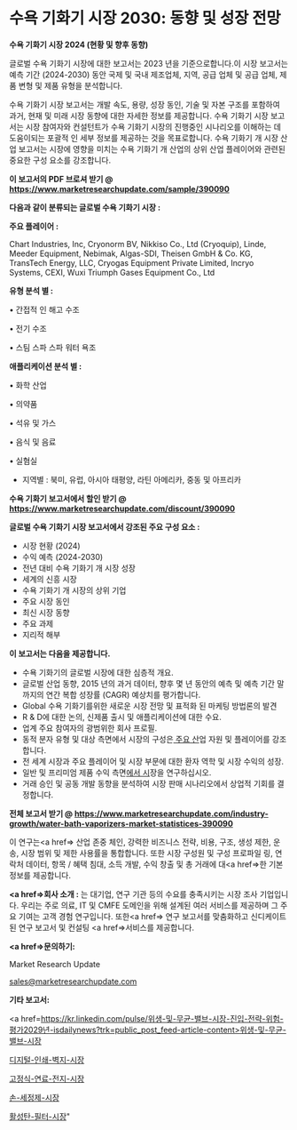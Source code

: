 # 수욕 기화기 시장 2030: 동향 및 성장 전망

<strong>수욕 기화기 시장 2024 (현황 및 향후 동향)</strong>

글로벌 수욕 기화기 시장에 대한 보고서는 2023 년을 기준으로합니다.이 시장 보고서는 예측 기간 (2024-2030) 동안 국제 및 국내 제조업체, 지역, 공급 업체 및 공급 업체, 제품 변형 및 제품 유형을 분석합니다.

수욕 기화기 시장 보고서는 개발 속도, 용량, 성장 동인, 기술 및 자본 구조를 포함하여 과거, 현재 및 미래 시장 동향에 대한 자세한 정보를 제공합니다. 수욕 기화기 시장 보고서는 시장 참여자와 컨설턴트가 수욕 기화기 시장의 진행중인 시나리오를 이해하는 데 도움이되는 포괄적 인 세부 정보를 제공하는 것을 목표로합니다. 수욕 기화기 개 시장 산업 보고서는 시장에 영향을 미치는 수욕 기화기 개 산업의 상위 산업 플레이어와 관련된 중요한 구성 요소를 강조합니다.



<strong>이 보고서의 PDF 브로셔 받기 @ <a href=https://www.marketresearchupdate.com/sample/390090>https://www.marketresearchupdate.com/sample/390090</a></strong>



<strong>다음과 같이 분류되는 글로벌 수욕 기화기 시장 :</strong>



<strong>주요 플레이어 :</strong>

Chart Industries, Inc, Cryonorm BV, Nikkiso Co., Ltd (Cryoquip), Linde, Meeder Equipment, Nebimak, Algas-SDI, Theisen GmbH & Co. KG, TransTech Energy, LLC, Cryogas Equipment Private Limited, Incryo Systems, CEXI, Wuxi Triumph Gases Equipment Co., Ltd



<strong>유형 분석 별 :</strong>

• 간접적 인 해고 수조

• 전기 수조

• 스팀 스파 스파 워터 욕조



<strong>애플리케이션 분석 별 :</strong>

• 화학 산업

• 의약품

• 석유 및 가스

• 음식 및 음료

• 실혐실

<ul>
  <li>지역별 : 북미, 유럽, 아시아 태평양, 라틴 아메리카, 중동 및 아프리카</li>
</ul>


<strong>수욕 기화기 보고서에서 할인 받기 @ <a href=https://www.marketresearchupdate.com/discount/390090>https://www.marketresearchupdate.com/discount/390090</a></strong>



<strong>글로벌 수욕 기화기 시장 보고서에서 강조된 주요 구성 요소 :</strong>
<ul>
  <li>시장 현황 (2024)</li>
  <li>수익 예측 (2024-2030)</li>
  <li>전년 대비 수욕 기화기 개 시장 성장</li>
  <li>세계의 신흥 시장</li>
  <li>수욕 기화기 개 시장의 상위 기업</li>
  <li>주요 시장 동인</li>
  <li>최신 시장 동향</li>
  <li>주요 과제</li>
  <li>지리적 해부</li>
</ul>


<strong>이 보고서는 다음을 제공합니다.</strong>
<ul>
  <li>수욕 기화기의 글로벌 시장에 대한 심층적 개요.</li>
  <li>글로벌 산업 동향, 2015 년의 과거 데이터, 향후 몇 년 동안의 예측 및 예측 기간 말까지의 연간 복합 성장률 (CAGR) 예상치를 평가합니다.</li>
  <li>Global 수욕 기화기를위한 새로운 시장 전망 및 표적화 된 마케팅 방법론의 발견</li>
  <li>R &amp; D에 대한 논의, 신제품 출시 및 애플리케이션에 대한 수요.</li>
  <li>업계 주요 참여자의 광범위한 회사 프로필.</li>
  <li>동적 분자 유형 및 대상 측면에서 시장의 구성은<a href=> 주요 산</a>업 자원 및 플레이어를 강조합니다.</li>
  <li>전 세계 시장과 주요 플레이어 및 시장 부문에 대한 환자 역학 및 시장 수익의 성장.</li>
  <li>일반 및 프리미엄 제품 수익 측면<a href=>에서 시</a>장을 연구하십시오.</li>
  <li>거래 승인 및 공동 개발 동향을 분석하여 시장 판매 시나리오에서 상업적 기회를 결정합니다.</li>
</ul>



<strong>전체 보고서 받기 @ <a href=https://www.marketresearchupdate.com/industry-growth/water-bath-vaporizers-market-statistices-390090>https://www.marketresearchupdate.com/industry-growth/water-bath-vaporizers-market-statistices-390090</a></strong>

이 연구는<a href=> 산업 존중</a> 체인, 강력한 비즈니스 전략, 비용, 구조, 생성 제한, 운송, 시장 범위 및 제한 사용률을 통합합니다. 또한 시장 구성원 및 구성 프로파일 링, 연락처 데이터, 항목 / 혜택 침대, 소득 개발, 수익 창출 및 총 거래에 대<a href=>한 기본 </a>정보를 제공합니다.



<strong><a href=>회사 소</a>개 :</strong>
는 대기업, 연구 기관 등의 수요를 충족시키는 시장 조사 기업입니다. 우리는 주로 의료, IT 및 CMFE 도메인을 위해 설계된 여러 서비스를 제공하며 그 주요 기여는 고객 경험 연구입니다. 또한<a href=> 연구 보</a>고서를 맞춤화하고 신디케이트 된 연구 보고서 및 컨설팅 <a href=>서비스</a>를 제공합니다.



<strong><a href=>문의하기:</a></strong>

Market Research Update

sales@marketresearchupdate.com



<strong>기타 보고서:</strong>

<a href=https://kr.linkedin.com/pulse/위생-및-무균-밸브-시장-진입-전략-위험-평가2029년-isdailynews?trk=public_post_feed-article-content>위생-및-무균-밸브-시장</a>

<a href=https://www.linkedin.com/pulse/디지털-인쇄-벽지-시장-경쟁-분석-및-성장-잠재력-2029-survey-savvy-insights-360-analysis/>디지털-인쇄-벽지-시장</a>

<a href=https://www.linkedin.com/pulse/고정식-연료-전지-시장-경쟁-분석-및-성장-잠재력-2029-analytics-avenue-adventures-24-ana-i5nff/>고정식-연료-전지-시장</a>

<a href=https://www.linkedin.com/pulse/손-세정제-시장-진입-전략-및-위험-평가2029년-isdailynews-fgwef/>손-세정제-시장</a>

<a href=https://www.linkedin.com/pulse/활성탄-필터-시장-규모-및-성장-2023-trendsetters-talk-360-analysis-c4sgf/>활성탄-필터-시장</a>"
